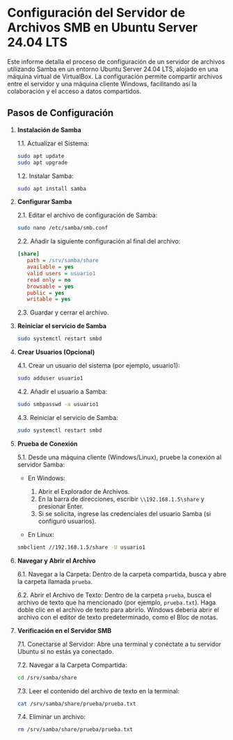 # Configuración del Servidor de Archivos SMB en Ubuntu Server 24.04 LTS

Este informe detalla el proceso de configuración de un servidor de archivos utilizando Samba en un entorno Ubuntu Server 24.04 LTS, alojado en una máquina virtual de VirtualBox. La configuración permite compartir archivos entre el servidor y una máquina cliente Windows, facilitando así la colaboración y el acceso a datos compartidos.

## Pasos de Configuración

1. **Instalación de Samba**

    1.1. Actualizar el Sistema:
    ```bash
    sudo apt update
    sudo apt upgrade
    ```

    1.2. Instalar Samba:
    ```bash
    sudo apt install samba
    ```

2. **Configurar Samba**

    2.1. Editar el archivo de configuración de Samba:
    ```bash
    sudo nano /etc/samba/smb.conf
    ```

    2.2. Añadir la siguiente configuración al final del archivo:
    ```ini
    [share]
       path = /srv/samba/share
       available = yes
       valid users = usuario1
       read only = no
       browsable = yes
       public = yes
       writable = yes
    ```

    2.3. Guardar y cerrar el archivo.

3. **Reiniciar el servicio de Samba**
    ```bash
    sudo systemctl restart smbd
    ```

4. **Crear Usuarios (Opcional)**

    4.1. Crear un usuario del sistema (por ejemplo, usuario1):
    ```bash
    sudo adduser usuario1
    ```

    4.2. Añadir el usuario a Samba:
    ```bash
    sudo smbpasswd -a usuario1
    ```

    4.3. Reiniciar el servicio de Samba:
    ```bash
    sudo systemctl restart smbd
    ```

5. **Prueba de Conexión**

    5.1. Desde una máquina cliente (Windows/Linux), pruebe la conexión al servidor Samba:

    - En Windows:
        1. Abrir el Explorador de Archivos.
        2. En la barra de direcciones, escribir `\\192.168.1.5\share` y presionar Enter.
        3. Si se solicita, ingrese las credenciales del usuario Samba (si configuró usuarios).

    - En Linux:
    ```bash
    smbclient //192.168.1.5/share -U usuario1
    ```

6. **Navegar y Abrir el Archivo**

    6.1. Navegar a la Carpeta:
    Dentro de la carpeta compartida, busca y abre la carpeta llamada `prueba`.

    6.2. Abrir el Archivo de Texto:
    Dentro de la carpeta `prueba`, busca el archivo de texto que ha mencionado (por ejemplo, `prueba.txt`). Haga doble clic en el archivo de texto para abrirlo. Windows debería abrir el archivo con el editor de texto predeterminado, como el Bloc de notas.

7. **Verificación en el Servidor SMB**

    7.1. Conectarse al Servidor:
    Abre una terminal y conéctate a tu servidor Ubuntu si no estás ya conectado.

    7.2. Navegar a la Carpeta Compartida:
    ```bash
    cd /srv/samba/share
    ```

    7.3. Leer el contenido del archivo de texto en la terminal:
    ```bash
    cat /srv/samba/share/prueba/prueba.txt
    ```

    7.4. Eliminar un archivo:
    ```bash
    rm /srv/samba/share/prueba/prueba.txt
    ```
